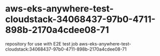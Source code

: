 # aws-eks-anywhere-test-cloudstack-34068437-97b0-4711-898b-2170a4cdee08-71
repository for use with E2E test job aws-eks-anywhere-test-cloudstack:34068437-97b0-4711-898b-2170a4cdee08-71
